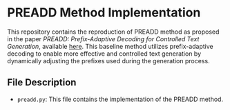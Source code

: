 # PREADD Method Implementation

This repository contains the reproduction of PREADD method as proposed in the paper *PREADD: Prefix-Adaptive Decoding for Controlled Text Generation*, available [here](https://aclanthology.org/2023.findings-acl.636/). This baseline method utilizes prefix-adaptive decoding to enable more effective and controlled text generation by dynamically adjusting the prefixes used during the generation process.

## File Description

- `preadd.py`: This file contains the implementation of the PREADD method.
